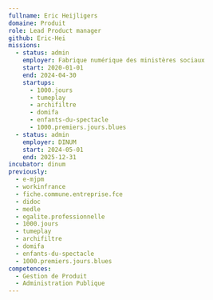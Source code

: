 ```yaml
---
fullname: Eric Heijligers
domaine: Produit
role: Lead Product manager
github: Eric-Hei
missions:
  - status: admin
    employer: Fabrique numérique des ministères sociaux
    start: 2020-01-01
    end: 2024-04-30
    startups:
      - 1000.jours
      - tumeplay
      - archifiltre
      - domifa
      - enfants-du-spectacle
      - 1000.premiers.jours.blues
  - status: admin
    employer: DINUM
    start: 2024-05-01
    end: 2025-12-31
incubator: dinum
previously:
  - e-mjpm
  - workinfrance
  - fiche.commune.entreprise.fce
  - didoc
  - medle
  - egalite.professionnelle
  - 1000.jours
  - tumeplay
  - archifiltre
  - domifa
  - enfants-du-spectacle
  - 1000.premiers.jours.blues
competences:
  - Gestion de Produit
  - Administration Publique
---
```

